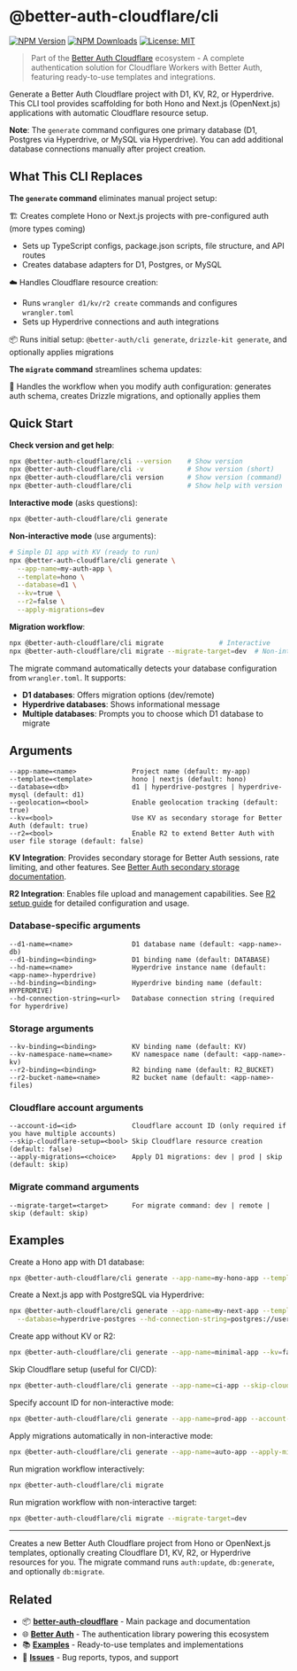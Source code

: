# @better-auth-cloudflare/cli

[![NPM Version](https://img.shields.io/npm/v/@better-auth-cloudflare/cli)](https://www.npmjs.com/package/@better-auth-cloudflare/cli)
[![NPM Downloads](https://img.shields.io/npm/dt/@better-auth-cloudflare/cli)](https://www.npmjs.com/package/@better-auth-cloudflare/cli)
[![License: MIT](https://img.shields.io/npm/l/@better-auth-cloudflare/cli)](https://opensource.org/licenses/MIT)

> Part of the [Better Auth Cloudflare](https://github.com/zpg6/better-auth-cloudflare) ecosystem - A complete authentication solution for Cloudflare Workers with Better Auth, featuring ready-to-use templates and integrations.

Generate a Better Auth Cloudflare project with D1, KV, R2, or Hyperdrive. This CLI tool provides scaffolding for both Hono and Next.js (OpenNext.js) applications with automatic Cloudflare resource setup.

**Note**: The `generate` command configures one primary database (D1, Postgres via Hyperdrive, or MySQL via Hyperdrive). You can add additional database connections manually after project creation.

## What This CLI Replaces

**The `generate` command** eliminates manual project setup:

🏗️ Creates complete Hono or Next.js projects with pre-configured auth (more types coming)

- Sets up TypeScript configs, package.json scripts, file structure, and API routes
- Creates database adapters for D1, Postgres, or MySQL

☁️ Handles Cloudflare resource creation:

- Runs `wrangler d1/kv/r2 create` commands and configures `wrangler.toml`
- Sets up Hyperdrive connections and auth integrations

📦 Runs initial setup: `@better-auth/cli generate`, `drizzle-kit generate`, and optionally applies migrations

**The `migrate` command** streamlines schema updates:

🔄 Handles the workflow when you modify auth configuration: generates auth schema, creates Drizzle migrations, and optionally applies them

## Quick Start

**Check version and get help**:

```bash
npx @better-auth-cloudflare/cli --version    # Show version
npx @better-auth-cloudflare/cli -v           # Show version (short)
npx @better-auth-cloudflare/cli version      # Show version (command)
npx @better-auth-cloudflare/cli              # Show help with version
```

**Interactive mode** (asks questions):

```bash
npx @better-auth-cloudflare/cli generate
```

**Non-interactive mode** (use arguments):

```bash
# Simple D1 app with KV (ready to run)
npx @better-auth-cloudflare/cli generate \
  --app-name=my-auth-app \
  --template=hono \
  --database=d1 \
  --kv=true \
  --r2=false \
  --apply-migrations=dev
```

**Migration workflow**:

```bash
npx @better-auth-cloudflare/cli migrate              # Interactive
npx @better-auth-cloudflare/cli migrate --migrate-target=dev  # Non-interactive
```

The migrate command automatically detects your database configuration from `wrangler.toml`. It supports:

- **D1 databases**: Offers migration options (dev/remote)
- **Hyperdrive databases**: Shows informational message
- **Multiple databases**: Prompts you to choose which D1 database to migrate

## Arguments

```
--app-name=<name>              Project name (default: my-app)
--template=<template>          hono | nextjs (default: hono)
--database=<db>                d1 | hyperdrive-postgres | hyperdrive-mysql (default: d1)
--geolocation=<bool>           Enable geolocation tracking (default: true)
--kv=<bool>                    Use KV as secondary storage for Better Auth (default: true)
--r2=<bool>                    Enable R2 to extend Better Auth with user file storage (default: false)
```

**KV Integration**: Provides secondary storage for Better Auth sessions, rate limiting, and other features. See [Better Auth secondary storage documentation](https://www.better-auth.com/docs/reference/options#secondarystorage).

**R2 Integration**: Enables file upload and management capabilities. See [R2 setup guide](../docs/r2.md) for detailed configuration and usage.

### Database-specific arguments

```
--d1-name=<name>               D1 database name (default: <app-name>-db)
--d1-binding=<binding>         D1 binding name (default: DATABASE)
--hd-name=<name>               Hyperdrive instance name (default: <app-name>-hyperdrive)
--hd-binding=<binding>         Hyperdrive binding name (default: HYPERDRIVE)
--hd-connection-string=<url>   Database connection string (required for hyperdrive)
```

### Storage arguments

```
--kv-binding=<binding>         KV binding name (default: KV)
--kv-namespace-name=<name>     KV namespace name (default: <app-name>-kv)
--r2-binding=<binding>         R2 binding name (default: R2_BUCKET)
--r2-bucket-name=<name>        R2 bucket name (default: <app-name>-files)
```

### Cloudflare account arguments

```
--account-id=<id>              Cloudflare account ID (only required if you have multiple accounts)
--skip-cloudflare-setup=<bool> Skip Cloudflare resource creation (default: false)
--apply-migrations=<choice>    Apply D1 migrations: dev | prod | skip (default: skip)
```

### Migrate command arguments

```
--migrate-target=<target>      For migrate command: dev | remote | skip (default: skip)
```

## Examples

Create a Hono app with D1 database:

```bash
npx @better-auth-cloudflare/cli generate --app-name=my-hono-app --template=hono --database=d1
```

Create a Next.js app with PostgreSQL via Hyperdrive:

```bash
npx @better-auth-cloudflare/cli generate --app-name=my-next-app --template=nextjs \
  --database=hyperdrive-postgres --hd-connection-string=postgres://user:pass@host:5432/db
```

Create app without KV or R2:

```bash
npx @better-auth-cloudflare/cli generate --app-name=minimal-app --kv=false --r2=false
```

Skip Cloudflare setup (useful for CI/CD):

```bash
npx @better-auth-cloudflare/cli generate --app-name=ci-app --skip-cloudflare-setup=true
```

Specify account ID for non-interactive mode:

```bash
npx @better-auth-cloudflare/cli generate --app-name=prod-app --account-id=your-account-id
```

Apply migrations automatically in non-interactive mode:

```bash
npx @better-auth-cloudflare/cli generate --app-name=auto-app --apply-migrations=dev
```

Run migration workflow interactively:

```bash
npx @better-auth-cloudflare/cli migrate
```

Run migration workflow with non-interactive target:

```bash
npx @better-auth-cloudflare/cli migrate --migrate-target=dev
```

---

Creates a new Better Auth Cloudflare project from Hono or OpenNext.js templates, optionally creating Cloudflare D1, KV, R2, or Hyperdrive resources for you. The migrate command runs `auth:update`, `db:generate`, and optionally `db:migrate`.

## Related

- 📦 **[better-auth-cloudflare](https://github.com/zpg6/better-auth-cloudflare)** - Main package and documentation
- 🌐 **[Better Auth](https://github.com/better-auth/better-auth)** - The authentication library powering this ecosystem
- 📚 **[Examples](https://github.com/zpg6/better-auth-cloudflare/tree/main/examples)** - Ready-to-use templates and implementations
- 🐛 **[Issues](https://github.com/zpg6/better-auth-cloudflare/issues)** - Bug reports, typos, and support
